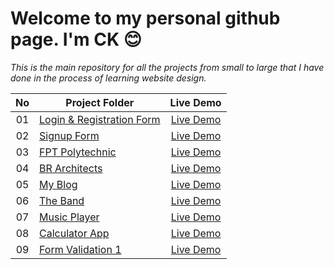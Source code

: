 # Welcome to my personal github page. I'm CK  :blush:
*This is the main repository for all the projects from small to large that I have done in the process of learning website design.*

|  No  |        Project Folder      |   Live Demo   |
|:----:|----------------------------|:-------------:|
|  01  | [Login & Registration Form](https://github.com/CK1412/HTML_CSS_JS/tree/main/Projects/Login-Registration-Form) | [Live Demo](https://ck1412.github.io/HTML_CSS_JS/Projects/Login-Registration-Form) |
|  02  | [Signup Form](https://github.com/CK1412/HTML_CSS_JS/tree/main/Projects/Signup-Form) | [Live Demo](https://ck1412.github.io/HTML_CSS_JS/Projects/Signup-Form) | 
|  03  | [FPT Polytechnic](https://github.com/CK1412/HTML_CSS_JS/tree/main/Projects/FPT-Polytechnic) | [Live Demo](https://ck1412.github.io/HTML_CSS_JS/Projects/FPT-Polytechnic) | 
|  04  | [BR Architects](https://github.com/CK1412/HTML_CSS_JS/tree/main/Projects/BR-Architects) | [Live Demo](https://ck1412.github.io/HTML_CSS_JS/Projects/BR-Architects) | 
|  05  | [My Blog](https://github.com/CK1412/HTML_CSS_JS/tree/main/Projects/My-Blog) | [Live Demo](https://ck1412.github.io/HTML_CSS_JS/Projects/My-Blog) | 
|  06  | [The Band](https://github.com/CK1412/HTML_CSS_JS/tree/main/Projects/The-Band) | [Live Demo](https://ck1412.github.io/HTML_CSS_JS/Projects/The-Band) | 
|  07  | [Music Player](https://github.com/CK1412/HTML_CSS_JS/tree/main/Projects/Music-Player) | [Live Demo](https://ck1412.github.io/HTML_CSS_JS/Projects/Music-Player) | 
|  08  | [Calculator App](https://github.com/CK1412/HTML_CSS_JS/tree/main/Projects/Calculator-App) | [Live Demo](https://ck1412.github.io/HTML_CSS_JS/Projects/Calculator-App) | 
|  09  | [Form Validation 1](https://github.com/CK1412/HTML_CSS_JS/tree/main/Projects/Form-Validation-1) | [Live Demo](https://ck1412.github.io/HTML_CSS_JS/Projects/Form-Validation-1) | 

